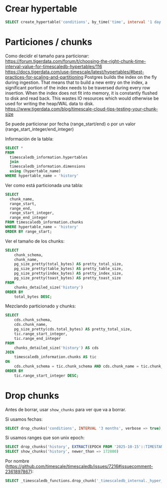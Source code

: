 # Crear hypertable

```sql
SELECT create_hypertable('conditions', by_time('time', interval '1 day'));
```

# Particiones / chunks

Como decidir el tamaño para particionar:
<https://forum.tigerdata.com/forum/t/choosing-the-right-chunk-time-interval-value-for-timescaledb-hypertables/116>
<https://docs.tigerdata.com/use-timescale/latest/hypertables/#best-practices-for-scaling-and-partitioning>
Postgres builds the index on the fly during ingestion. That means that to build a new entry on the index, a significant portion of the index needs to be traversed during every row insertion. When the index does not fit into memory, it is constantly flushed to disk and read back. This wastes IO resources which would otherwise be used for writing the heap/WAL data to disk.
<https://www.tigerdata.com/blog/timescale-cloud-tips-testing-your-chunk-size>

Se puede particionar por fecha (range_start/end) o por un valor (range_start_integer/end_integer)

Información de la tabla:

```sql
SELECT *
FROM
  timescaledb_information.hypertables
  join
  timescaledb_information.dimensions
  using (hypertable_name)
WHERE hypertable_name = 'history'
```

Ver como está particionada una tabla:

```sql
SELECT
  chunk_name,
  range_start,
  range_end,
  range_start_integer,
  range_end_integer
FROM timescaledb_information.chunks
WHERE hypertable_name = 'history'
ORDER BY range_start;
```

Ver el tamaño de los chunks:

```sql
SELECT
    chunk_schema,
    chunk_name,
    pg_size_pretty(total_bytes) AS pretty_total_size,
    pg_size_pretty(table_bytes) AS pretty_table_size,
    pg_size_pretty(index_bytes) AS pretty_index_size,
    pg_size_pretty(toast_bytes) AS pretty_toast_size
FROM
    chunks_detailed_size('history')
ORDER BY
    total_bytes DESC;
```

Mezclando particionado y chunks:

```sql
SELECT
    cds.chunk_schema,
    cds.chunk_name,
    pg_size_pretty(cds.total_bytes) AS pretty_total_size,
    tic.range_start_integer,
    tic.range_end_integer
FROM
    chunks_detailed_size('history') AS cds
JOIN
    timescaledb_information.chunks AS tic
ON
    cds.chunk_schema = tic.chunk_schema AND cds.chunk_name = tic.chunk_name
ORDER BY
    tic.range_start_integer DESC;
```

# Drop chunks

Antes de borrar, usar `show_chunks` para ver que va a borrar.

Si usamos fechas:

```sql
SELECT drop_chunks('conditions', INTERVAL '3 months', verbose => true);
```

Si usamos ranges que son unix epoch:

```sql
SELECT drop_chunks('history', EXTRACT(EPOCH FROM '2025-10-15'::TIMESTAMP)::integer);
SELECT show_chunks('history', newer_than => 172800)
```

Por nombre (<https://github.com/timescale/timescaledb/issues/7216#issuecomment-2361897867>):

```sql
SELECT _timescaledb_functions.drop_chunk('_timescaledb_internal._hyper_1_4_chunk')
```
